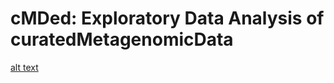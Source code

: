 # cMDed: Exploratory Data Analysis of curatedMetagenomicData

[alt text](https://github.com/dombraccia/H2S/blob/master/results/heatmap.png?raw=true)
